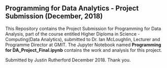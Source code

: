 ## Programming for Data Analytics - Project Submission (December, 2018)
This Repository contains the Project Submission for Programming for Data Analysis, part of the course entitled Higher Diploma in Science - Computing(Data Analytics), submitted to Dr. Ian McLoughlin, Lecturer and Programme Director at GMIT.
The Jupyter Notebook named **Programming for DA_Project_Final.ipynb** contains the work and analysis for this project.

Submitted by Justin Rutherford
December 2018.
Thank you.
